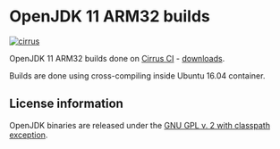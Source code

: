 OpenJDK 11 ARM32 builds
=======================

[![cirrus](https://api.cirrus-ci.com/github/ojdkbuild/contrib_jdk11u-arm32-ci.svg?branch=jdk-11.0.14%2B9)](https://cirrus-ci.com/github/ojdkbuild/contrib_jdk11u-arm32-ci)

OpenJDK 11 ARM32 builds done on [Cirrus CI](https://cirrus-ci.org/) - [downloads](https://github.com/ojdkbuild/contrib_jdk11u-arm32-ci/releases).

Builds are done using cross-compiling inside Ubuntu 16.04 container.

License information
-------------------

OpenJDK binaries are released under the [GNU GPL v. 2 with classpath exception](https://github.com/ojdkbuild/contrib_jdk11u-arm32-ci/blob/master/LICENSE).
